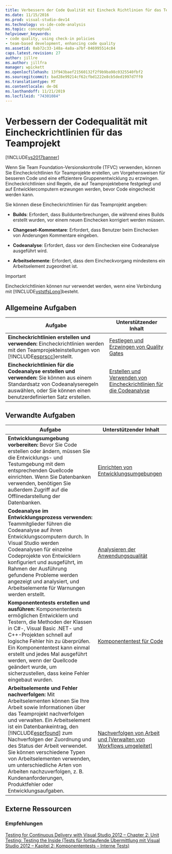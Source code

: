 ```yaml
---
title: Verbessern der Code Qualität mit Eincheck Richtlinien für das Team Projekt | Microsoft-Dokumentation
ms.date: 11/15/2016
ms.prod: visual-studio-dev14
ms.technology: vs-ide-code-analysis
ms.topic: conceptual
helpviewer_keywords:
- code quality, using check-in policies
- team-based development, enhancing code quality
ms.assetid: 0ab72c33-148a-4a8a-a7bf-046995514c84
caps.latest.revision: 27
author: jillre
ms.author: jillfra
manager: wpickett
ms.openlocfilehash: 13f943baef21560132f2f9b9ba98c0325540fbf2
ms.sourcegitcommit: bad28e99214cf62cfbd1222e8cb5ded1997d7ff0
ms.translationtype: MT
ms.contentlocale: de-DE
ms.lasthandoff: 11/21/2019
ms.locfileid: "74301084"
---
```

# <a name="enhancing-code-quality-with-team-project-check-in-policies"></a>Verbessern der Codequalität mit Eincheckrichtlinien für das Teamprojekt
[!INCLUDE[vs2017banner](../includes/vs2017banner.md)]

Wenn Sie Team Foundation-Versionskontrolle (TFVC) verwenden, können Sie Eincheckrichtlinien für Teamprojekte erstellen, um Vorgehensweisen für besseren Code und eine effizientere Gruppenentwicklung zu erzwingen. Eincheckrichtlinien sind Regeln, die auf Teamprojektebene festgelegt und auf Entwicklercomputern erzwungen werden, bevor Code eingecheckt werden kann.

 Sie können diese Eincheckrichtlinien für das Teamprojekt angeben:

- **Builds**: Erfordert, dass Buildunterbrechungen, die während eines Builds erstellt wurden, vor einem neuen Einchecken korrigiert werden müssen.

- **Changeset-Kommentare**: Erfordert, dass Benutzer beim Einchecken von Änderungen Kommentare eingeben.

- **Codeanalyse**: Erfordert, dass vor dem Einchecken eine Codeanalyse ausgeführt wird.

- **Arbeitselemente**: Erfordert, dass dem Eincheckvorgang mindestens ein Arbeitselement zugeordnet ist.

> [!IMPORTANT]
> Eincheckrichtlinien können nur verwendet werden, wenn eine Verbindung mit [!INCLUDE[vststfsLong](../includes/vststfslong-md.md)]besteht.

## <a name="common-tasks"></a>Allgemeine Aufgaben

|Aufgabe|Unterstützender Inhalt|
|----------|------------------------|
|**Eincheckrichtlinien erstellen und verwenden:** Eincheckrichtlinien werden mit den Teamprojekteinstellungen von [!INCLUDE[esprscc](../includes/esprscc-md.md)]erstellt.|[Festlegen und Erzwingen von Quality Gates](https://msdn.microsoft.com/library/bdc5666e-6cf0-45b2-a0a1-133c3f61e852)|
|**Eincheckrichtlinien für die Codeanalyse erstellen und verwenden:** Sie können aus einem Standardsatz von Codeanalyseregeln auswählen, oder Sie können einen benutzerdefinierten Satz erstellen.|[Erstellen und Verwenden von Eincheckrichtlinien für die Codeanalyse](../code-quality/creating-and-using-code-analysis-check-in-policies.md)|

## <a name="related-tasks"></a>Verwandte Aufgaben

|Aufgabe|Unterstützender Inhalt|
|----------|------------------------|
|**Entwicklungsumgebung vorbereiten:** Bevor Sie Code erstellen oder ändern, müssen Sie die Entwicklungs- und Testumgebung mit dem entsprechenden Quellcode einrichten. Wenn Sie Datenbanken verwenden, benötigen Sie außerdem Zugriff auf die Offlinedarstellung der Datenbanken.|[Einrichten von Entwicklungsumgebungen](https://msdn.microsoft.com/7b686610-d379-4ca0-9608-73ef0e576e3a)|
|**Codeanalyse im Entwicklungsprozess verwenden:** Teammitglieder führen die Codeanalyse auf ihren Entwicklungscomputern durch. In Visual Studio werden Codeanalysen für einzelne Codeprojekte von Entwicklern konfiguriert und ausgeführt, im Rahmen der Ausführung gefundene Probleme werden angezeigt und analysiert, und Arbeitselemente für Warnungen werden erstellt.|[Analysieren der Anwendungsqualität](../code-quality/analyzing-application-quality-by-using-code-analysis-tools.md)|
|**Komponententests erstellen und ausführen:** Komponententests ermöglichen Entwicklern und Testern, die Methoden der Klassen in C#-, Visual Basic .NET- und C++-Projekten schnell auf logische Fehler hin zu überprüfen. Ein Komponententest kann einmal erstellt und jedes Mal ausgeführt werden, wenn der Quellcode geändert wurde, um sicherzustellen, dass keine Fehler eingebaut wurden.|[Komponententest für Code](../test/unit-test-your-code.md)|
|**Arbeitselemente und Fehler nachverfolgen:** Mit Arbeitselementen können Sie Ihre Arbeit sowie Informationen über das Teamprojekt nachverfolgen und verwalten. Ein Arbeitselement ist ein Datenbankeintrag, den [!INCLUDE[esprfound](../includes/esprfound-md.md)] zum Nachverfolgen der Zuordnung und des Status der Arbeit verwendet. Sie können verschiedene Typen von Arbeitselementen verwenden, um unterschiedliche Arten von Arbeiten nachzuverfolgen, z. B. Kundenanforderungen, Produktfehler oder Entwicklungsaufgaben.|[Nachverfolgen von Arbeit und &#91;Verwalten von Workflows umgeleitet&#93;](https://msdn.microsoft.com/d2d8637d-0ef8-4ca3-874e-a04713344032)|

## <a name="external-resources"></a>Externe Ressourcen

### <a name="guidance"></a>Empfehlungen
 [Testing for Continuous Delivery with Visual Studio 2012 – Chapter 2: Unit Testing: Testing the Inside (Tests für fortlaufende Übermittlung mit Visual Studio 2012 – Kapitel 2: Komponententests – Interne Tests)](https://go.microsoft.com/fwlink/?LinkID=255188)
